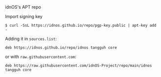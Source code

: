 idnOS's APT repo

Import signing key
```shell
$ curl -SsL https://idnos.github.io/repo/pgp-key.public | apt-key add -
```

Adding it in `sources.list`:
```
deb https://idnos.github.io/repo/idnos tangguh core
```

or with `raw.githubusercontent.com`:
```
deb https://raw.githubusercontent.com/idnOS-Project/repo/main/idnos tangguh core
```

